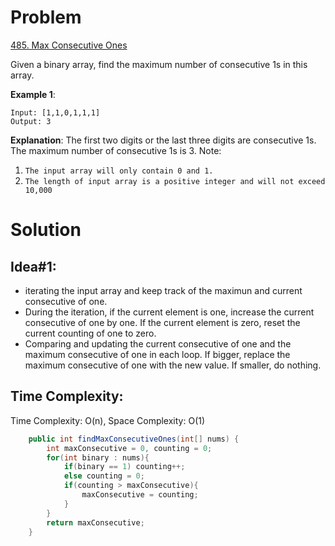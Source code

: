 # Problem
[485. Max Consecutive Ones](https://leetcode.com/problems/max-consecutive-ones/)

Given a binary array, find the maximum number of consecutive 1s in this array.

**Example 1**:
```text
Input: [1,1,0,1,1,1]
Output: 3
```
**Explanation**: The first two digits or the last three digits are consecutive 1s.
    The maximum number of consecutive 1s is 3.
Note:

1. ```The input array will only contain 0 and 1.```
2. ```The length of input array is a positive integer and will not exceed 10,000```


# Solution
## Idea#1:
* iterating the input array and keep track of the maximun and current consecutive of one.
* During the iteration, if the current element is one, increase the current consecutive of one by one. If the current element is zero, reset the current counting of one to zero. 
* Comparing and updating the current consecutive of one and the maximum consecutive of one in each loop. If bigger, replace the maximum consecutive of one with the new value. If smaller, do nothing.
##  Time Complexity:
Time Complexity: O(n), Space Complexity: O(1)

```java
    public int findMaxConsecutiveOnes(int[] nums) {
        int maxConsecutive = 0, counting = 0;
        for(int binary : nums){
            if(binary == 1) counting++;
            else counting = 0;
            if(counting > maxConsecutive){
                maxConsecutive = counting;
            }
        }
        return maxConsecutive;
    }
```
